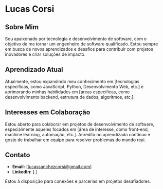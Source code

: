 # Lucas Corsi

## Sobre Mim
Sou apaixonado por tecnologia e desenvolvimento de software, com o objetivo de me tornar um engenheiro de software qualificado. Estou sempre em busca de novos aprendizados e desafios para contribuir com projetos inovadores e criar soluções de impacto.

## Aprendizado Atual
Atualmente, estou expandindo meu conhecimento em [tecnologias específicas, como JavaScript, Python, Desenvolvimento Web, etc.] e aprimorando minhas habilidades em [áreas específicas, como desenvolvimento backend, estrutura de dados, algoritmos, etc.].

## Interesses em Colaboração
Estou aberto para colaborar em projetos de desenvolvimento de software, especialmente aqueles focados em [área de interesse, como front-end, machine learning, automação, etc.]. Acredito no aprendizado contínuo e gosto de trabalhar em equipe para resolver problemas do mundo real.

## Contato
- **Email:** [lucassanchezcorsi@gmail.com]
- **LinkedIn:** [.]

Estou à disposição para conexões e parcerias em projetos desafiadores.
